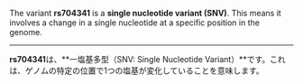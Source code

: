 The variant **rs704341** is a **single nucleotide variant (SNV)**. This means it involves a change in a single nucleotide at a specific position in the genome.

---

**rs704341**は、**一塩基多型（SNV: Single Nucleotide Variant）**です。これは、ゲノムの特定の位置で1つの塩基が変化していることを意味します。